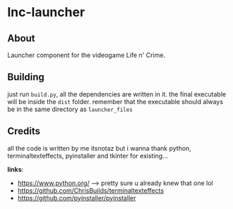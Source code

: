 # lnc-launcher

## About
Launcher component for the videogame Life n' Crime.

## Building

just run `build.py`, all the dependencies are written in it.
the final executable will be inside the `dist` folder.
remember that the executable should always be in the same directory as `launcher_files`

## Credits

all the code is written by me itsnotaz but i wanna thank python, terminaltexteffects, pyinstaller and tkinter for existing...

**links**:
- https://www.python.org/ --> pretty sure u already knew that one lol
- https://github.com/ChrisBuilds/terminaltexteffects
- https://github.com/pyinstaller/pyinstaller